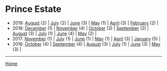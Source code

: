 # Prince Estate

  * 2019: 
      [August](./prince-estate-2019-08.md) (2) | 
      [July](./prince-estate-2019-07.md) (2) | 
      [June](./prince-estate-2019-06.md) (3) | 
      [May](./prince-estate-2019-05.md) (1) | 
      [April](./prince-estate-2019-04.md) (3) | 
      [February](./prince-estate-2019-02.md) (2) | 
  * 2018: 
      [December](./prince-estate-2018-12.md) (1) | 
      [November](./prince-estate-2018-11.md) (4) | 
      [October](./prince-estate-2018-10.md) (3) | 
      [September](./prince-estate-2018-09.md) (2) | 
      [August](./prince-estate-2018-08.md) (3) | 
      [July](./prince-estate-2018-07.md) (1) | 
      [June](./prince-estate-2018-06.md) (4) | 
      [May](./prince-estate-2018-05.md) (2) | 
  * 2017: 
      [November](./prince-estate-2017-11.md) (1) | 
      [July](./prince-estate-2017-07.md) (1) | 
      [June](./prince-estate-2017-06.md) (1) | 
      [May](./prince-estate-2017-05.md) (1) | 
      [April](./prince-estate-2017-04.md) (3) | 
      [January](./prince-estate-2017-01.md) (5) | 
  * 2016: 
      [October](./prince-estate-2016-10.md) (4) | 
      [September](./prince-estate-2016-09.md) (4) | 
      [August](./prince-estate-2016-08.md) (3) | 
      [July](./prince-estate-2016-07.md) (1) | 
      [June](./prince-estate-2016-06.md) (3) | 
      [May](./prince-estate-2016-05.md) (3) | 

----

[Home](../)
